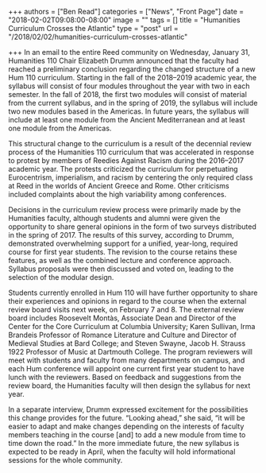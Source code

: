 +++
authors = ["Ben Read"]
categories = ["News", "Front Page"]
date = "2018-02-02T09:08:00-08:00"
image = ""
tags = []
title = "Humanities Curriculum Crosses the Atlantic"
type = "post"
url = "/2018/02/02/humanities-curriculum-crosses-atlantic"

+++
In an email to the entire Reed community on Wednesday, January 31, Humanities 110 Chair Elizabeth Drumm announced that the faculty had reached a preliminary conclusion regarding the changed structure of a new Hum 110 curriculum. Starting in the fall of the 2018–2019 academic year, the syllabus will consist of four modules throughout the year with two in each semester. In the fall of 2018, the first two modules will consist of material from the current syllabus, and in the spring of 2019, the syllabus will include two new modules based in the Americas. In future years, the syllabus will include at least one module from the Ancient Mediterranean and at least one module from the Americas.

This structural change to the curriculum is a result of the decennial review process of the Humanities 110 curriculum that was accelerated in response to protest by members of Reedies Against Racism during the 2016–2017 academic year. The protests criticized the curriculum for perpetuating Eurocentrism, imperialism, and racism by centering the only required class at Reed in the worlds of Ancient Greece and Rome. Other criticisms included complaints about the high variability among conferences.

Decisions in the curriculum review process were primarily made by the Humanities faculty, although students and alumni were given the opportunity to share general opinions in the form of two surveys distributed in the spring of 2017. The results of this survey, according to Drumm, demonstrated overwhelming support for a unified, year-long, required course for first year students. The revision to the course retains these features, as well as the combined lecture and conference approach. Syllabus proposals were then discussed and voted on, leading to the selection of the modular design. 

Students currently enrolled in Hum 110 will have further opportunity to share their experiences and opinions in regard to the course when the external review board visits next week, on February 7 and 8. The external review board includes Roosevelt Montàs, Associate Dean and Director of the Center for the Core Curriculum at Columbia University; Karen Sullivan, Irma Brandeis Professor of Romance Literature and Culture and Director of Medieval Studies at Bard College; and Steven Swayne, Jacob H. Strauss 1922 Professor of Music at Dartmouth College. The program reviewers will meet with students and faculty from many departments on campus, and each Hum conference will appoint one current first year student to have lunch with the reviewers. Based on feedback and suggestions from the review board, the Humanities faculty will then design the syllabus for next year.

In a separate interview, Drumm expressed excitement for the possibilities this change provides for the future. “Looking ahead,” she said, “it will be easier to adapt and make changes depending on the interests of faculty members teaching in the course \[and\] to add a new module from time to time down the road.” In the more immediate future, the new syllabus is expected to be ready in April, when the faculty will hold informational sessions for the whole community.